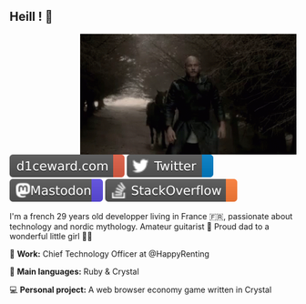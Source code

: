 ## Heill ! 👋

<img width="380" align="right" src="https://raw.githubusercontent.com/D1ceWard/d1ceward/master/valhalla%20_gate.gif" />

[![d1ceward.com](https://raw.githubusercontent.com/d1ceward/d1ceward/master/portfolio.svg)](https://www.d1ceward.com/)
[![Twitter](https://raw.githubusercontent.com/d1ceward/d1ceward/master/twitter.svg)](https://twitter.com/d1ceward)
<a rel="me" href="https://social.forgesparks.com/@d1ceward">![Mastodon](https://raw.githubusercontent.com/d1ceward/d1ceward/master/mastodon.svg)</a>
[![StackOverflow](https://raw.githubusercontent.com/d1ceward/d1ceward/master/stackoverflow.svg)](https://stackoverflow.com/users/7970365/d1ceward?tab=profile)

I'm a french 29 years old developper living in France 🇫🇷, passionate about technology and nordic mythology.
Amateur guitarist 🎸
Proud dad to a wonderful little girl 👧💖

:office: **Work:** Chief Technology Officer at @HappyRenting

:closed_book: **Main languages:** Ruby & Crystal

:computer: **Personal project:** A web browser economy game written in Crystal
